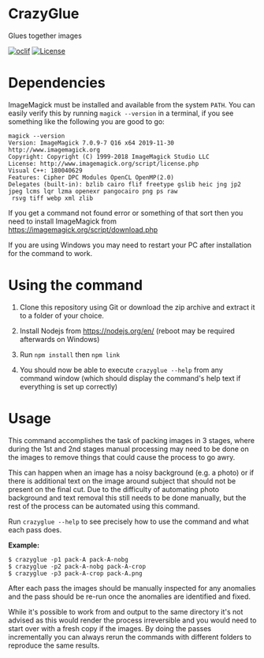 CrazyGlue
=======

Glues together images

[![oclif](https://img.shields.io/badge/cli-oclif-brightgreen.svg)](https://oclif.io)
[![License](https://img.shields.io/badge/license-MIT-green)](https://github.com/SeinopSys/CrazyGlue/blob/master/package.json)

# Dependencies

ImageMagick must be installed and available from the system `PATH`. You can easily verify this by running `magick --version` in a terminal, if you see something like the following you are good to go:

```
magick --version
Version: ImageMagick 7.0.9-7 Q16 x64 2019-11-30 http://www.imagemagick.org
Copyright: Copyright (C) 1999-2018 ImageMagick Studio LLC
License: http://www.imagemagick.org/script/license.php
Visual C++: 180040629
Features: Cipher DPC Modules OpenCL OpenMP(2.0)
Delegates (built-in): bzlib cairo flif freetype gslib heic jng jp2 jpeg lcms lqr lzma openexr pangocairo png ps raw
 rsvg tiff webp xml zlib
```

If you get a command not found error or something of that sort then you need to install ImageMagick from https://imagemagick.org/script/download.php

If you are using Windows you may need to restart your PC after installation for the command to work.

# Using the command

 1. Clone this repository using Git or download the zip archive and extract it to a folder of your choice.
 
 2. Install Nodejs from https://nodejs.org/en/ (reboot may be required afterwards on Windows)
 
 3. Run `npm install` then `npm link`
 
 4. You should now be able to execute `crazyglue --help` from any command window (which should display the command's help text if everything is set up correctly)

# Usage

This command accomplishes the task of packing images in 3 stages, where during the 1st and 2nd stages manual processing may need to be done on the images to remove things that could cause the process to go awry.

This can happen when an image has a noisy background (e.g. a photo) or if there is additional text on the image around subject that should not be present on the final cut. Due to the difficulty of automating photo background and text removal this still needs to be done manually, but the rest of the process can be automated using this command.

Run `crazyglue --help` to see precisely how to use the command and what each pass does.

**Example:**

```
$ crazyglue -p1 pack-A pack-A-nobg
$ crazyglue -p2 pack-A-nobg pack-A-crop
$ crazyglue -p3 pack-A-crop pack-A.png
```

After each pass the images should be manually inspected for any anomalies and the pass should be re-run once the anomalies are identified and fixed.

While it's possible to work from and output to the same directory it's not advised as this would render the process irreversible and you would need to start over with a fresh copy if the images. By doing the passes incrementally you can always rerun the commands with different folders to reproduce the same results.
